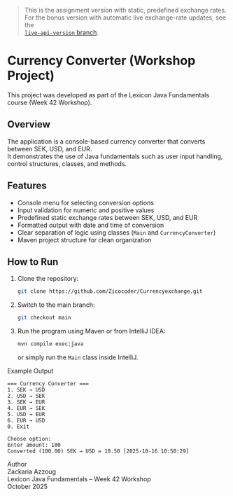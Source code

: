 > This is the assignment version with static, predefined exchange rates.  
> For the bonus version with automatic live exchange-rate updates, see the  
> [`live-api-version` branch](https://github.com/Zicocoder/Currencyexchange/tree/live-api-version).

# Currency Converter (Workshop Project)

This project was developed as part of the Lexicon Java Fundamentals course (Week 42 Workshop).

## Overview
The application is a console-based currency converter that converts between SEK, USD, and EUR.  
It demonstrates the use of Java fundamentals such as user input handling, control structures, classes, and methods.

## Features
- Console menu for selecting conversion options
- Input validation for numeric and positive values
- Predefined static exchange rates between SEK, USD, and EUR
- Formatted output with date and time of conversion
- Clear separation of logic using classes (`Main` and `CurrencyConverter`)
- Maven project structure for clean organization

## How to Run
1. Clone the repository:
   ```bash
   git clone https://github.com/Zicocoder/Currencyexchange.git
   ```

2. Switch to the main branch:
   ```bash
   git checkout main
   ```

3. Run the program using Maven or from IntelliJ IDEA:
   ```bash
   mvn compile exec:java
   ```
   or simply run the `Main` class inside IntelliJ.


Example Output
```
=== Currency Converter ===
1. SEK → USD
2. USD → SEK
3. SEK → EUR
4. EUR → SEK
5. USD → EUR
6. EUR → USD
0. Exit

Choose option:
Enter amount: 100
Converted (100.00) SEK → USD = 10.50 [2025-10-16 10:50:29]
```


   Author  
   Zackaria Azzoug  
   Lexicon Java Fundamentals – Week 42 Workshop  
   October 2025




